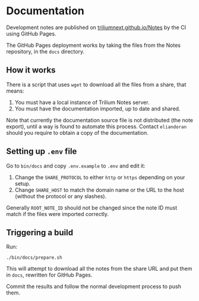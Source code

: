 # Documentation
Development notes are published on [triliumnext.github.io/Notes](https://triliumnext.github.io/Notes) by the CI using GitHub Pages.

The GitHub Pages deployment works by taking the files from the Notes repository, in the `docs` directory.

## How it works

There is a script that uses `wget` to download all the files from a share, that means:

1.  You must have a local instance of Trilium Notes server.
2.  You must have the documentation imported, up to date and shared.

Note that currently the documentation source file is not distributed (the note export), until a way is found to automate this process. Contact `eliandoran` should you require to obtain a copy of the documentation.

## Setting up `.env` file

Go to `bin/docs` and copy `.env.example` to `.env` and edit it:

1.  Change the `SHARE_PROTOCOL` to either `http` or `https` depending on your setup.
2.  Change `SHARE_HOST` to match the domain name or the URL to the host (without the protocol or any slashes).

Generally `ROOT_NOTE_ID` should not be changed since the note ID must match if the files were imported correctly.

## Triggering a build

Run:

```plain
./bin/docs/prepare.sh
```

This will attempt to download all the notes from the share URL and put them in `docs`, rewritten for GitHub Pages.

Commit the results and follow the normal development process to push them.
